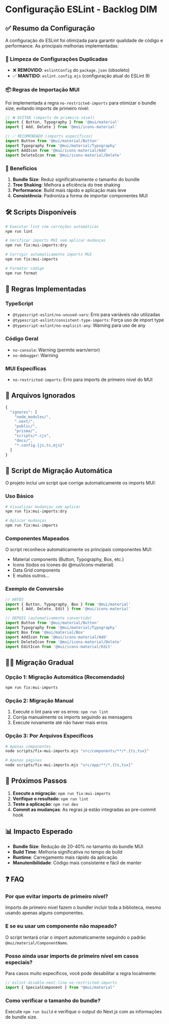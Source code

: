 # Configuração ESLint - Backlog DIM

## ✅ Resumo da Configuração

A configuração do ESLint foi otimizada para garantir qualidade de código e performance. As principais melhorias implementadas:

### 🧹 Limpeza de Configurações Duplicadas

- ❌ **REMOVIDO**: `eslintConfig` do `package.json` (obsoleto)
- ✅ **MANTIDO**: `eslint.config.mjs` (configuração atual do ESLint 9)

### 📦 Regras de Importação MUI

Foi implementada a regra `no-restricted-imports` para otimizar o bundle size, evitando imports de primeiro nível:

```javascript
// ❌ EVITAR (imports de primeiro nível)
import { Button, Typography } from '@mui/material'
import { Add, Delete } from '@mui/icons-material'

// ✅ RECOMENDADO (imports específicos)
import Button from '@mui/material/Button'
import Typography from '@mui/material/Typography'
import AddIcon from '@mui/icons-material/Add'
import DeleteIcon from '@mui/icons-material/Delete'
```

### 🎯 Benefícios

1. **Bundle Size**: Reduz significativamente o tamanho do bundle
2. **Tree Shaking**: Melhora a eficiência do tree shaking
3. **Performance**: Build mais rápido e aplicação mais leve
4. **Consistência**: Padroniza a forma de importar componentes MUI

## 🛠️ Scripts Disponíveis

```bash
# Executar lint com correções automáticas
npm run lint

# Verificar imports MUI sem aplicar mudanças
npm run fix:mui-imports:dry

# Corrigir automaticamente imports MUI
npm run fix:mui-imports

# Formatar código
npm run format
```

## 🚨 Regras Implementadas

### TypeScript

- `@typescript-eslint/no-unused-vars`: Erro para variáveis não utilizadas
- `@typescript-eslint/consistent-type-imports`: Força uso de import type
- `@typescript-eslint/no-explicit-any`: Warning para uso de any

### Código Geral

- `no-console`: Warning (permite warn/error)
- `no-debugger`: Warning

### MUI Específicas

- `no-restricted-imports`: Erro para imports de primeiro nível do MUI

## 📁 Arquivos Ignorados

```javascript
{
  "ignores": [
    "node_modules/",
    ".next/",
    "public/",
    "prisma/",
    "scripts/*.cjs",
    "docs/",
    "*.config.{js,ts,mjs}"
  ]
}
```

## 🔧 Script de Migração Automática

O projeto inclui um script que corrige automaticamente os imports MUI:

### Uso Básico

```bash
# Visualizar mudanças sem aplicar
npm run fix:mui-imports:dry

# Aplicar mudanças
npm run fix:mui-imports
```

### Componentes Mapeados

O script reconhece automaticamente os principais componentes MUI:

- Material components (Button, Typography, Box, etc.)
- Icons (todos os ícones do @mui/icons-material)
- Data Grid components
- E muitos outros...

### Exemplo de Conversão

```typescript
// ANTES
import { Button, Typography, Box } from '@mui/material'
import { Add, Delete, Edit } from '@mui/icons-material'

// DEPOIS (automaticamente convertido)
import Button from '@mui/material/Button'
import Typography from '@mui/material/Typography'
import Box from '@mui/material/Box'
import AddIcon from '@mui/icons-material/Add'
import DeleteIcon from '@mui/icons-material/Delete'
import EditIcon from '@mui/icons-material/Edit'
```

## 🏃‍♂️ Migração Gradual

### Opção 1: Migração Automática (Recomendado)

```bash
npm run fix:mui-imports
```

### Opção 2: Migração Manual

1. Execute o lint para ver os erros: `npm run lint`
2. Corrija manualmente os imports seguindo as mensagens
3. Execute novamente até não haver mais erros

### Opção 3: Por Arquivos Específicos

```bash
# Apenas componentes
node scripts/fix-mui-imports.mjs "src/components/**/*.{ts,tsx}"

# Apenas páginas
node scripts/fix-mui-imports.mjs "src/app/**/*.{ts,tsx}"
```

## 🚀 Próximos Passos

1. **Execute a migração**: `npm run fix:mui-imports`
2. **Verifique o resultado**: `npm run lint`
3. **Teste a aplicação**: `npm run dev`
4. **Commit as mudanças**: As regras já estão integradas ao pre-commit hook

## 📊 Impacto Esperado

- **Bundle Size**: Redução de 20-40% no tamanho do bundle MUI
- **Build Time**: Melhoria significativa no tempo de build
- **Runtime**: Carregamento mais rápido da aplicação
- **Manutenibilidade**: Código mais consistente e fácil de manter

## ❓ FAQ

### Por que evitar imports de primeiro nível?

Imports de primeiro nível fazem o bundler incluir toda a biblioteca, mesmo usando apenas alguns componentes.

### E se eu usar um componente não mapeado?

O script tentará criar o import automaticamente seguindo o padrão `@mui/material/ComponentName`.

### Posso ainda usar imports de primeiro nível em casos especiais?

Para casos muito específicos, você pode desabilitar a regra localmente:

```typescript
// eslint-disable-next-line no-restricted-imports
import { SpecialComponent } from "@mui/material"
```

### Como verificar o tamanho do bundle?

Execute `npm run build` e verifique o output do Next.js com as informações de bundle size.
